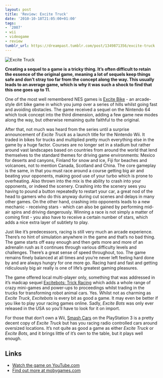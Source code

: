 ```yaml
---
layout: post
title: 'Review: Excite Truck'
date: '2010-10-18T21:05:00+01:00'
tags:
- '2007'
- wii
- videogame
- review
tumblr_url: https://dreampast.tumblr.com/post/1349871356/excite-truck
---
```

![Excite Truck](https://64.media.tumblr.com/tumblr_lahvrnsZK41qbfpni.jpg)

**Creating a sequel to a game is a tricky thing. It’s often difficult to retain the essence of the original game, meaning a lot of sequels keep things safe and don’t stray too far from the concept along the way. This usually leads to an average game, which is why it was such a shock to find that this one goes up to 11.**

One of the most well remembered NES games is [Excite Bike](http://www.mobygames.com/game/excite-bike) - an arcade-style dirt bike game in which you jump over a series of hills whilst going fast and avoiding obstacles. The game received a sequel on the Nintendo 64 which took concept into the third dimension, adding a few game new modes along the way, but otherwise remaining quite faithful to the original.

After that, not much was heard from the series until a surprise announcement of _Excite Truck_ as a launch title for the Nintendo Wii. It traded in bikes for trucks and multiplied pretty much everything else in the game by a huge factor. Courses are no longer set in a stadium but rather around vast landscapes based on countries from around the world that lend themselves to the standard themes for driving game environments: Mexico for deserts and canyons, Finland for snow and ice, Fiji for beaches and volcanoes, not to mention Canada, Scotland and China. The core gameplay is the same, in that you must race around a course getting big air and beating your opponents, making good use of your turbo which is prone to overheating. Also thrown into the mix is the ability to crash into your opponents, or indeed the scenery. Crashing into the scenery sees you having to pound a button repeatedly to restart your car, a great nod of the head to gamers who do this anyway during cut scenes and delays in many other games. On the other hand, crashing into opponents leads to a new mechanic - receiving stars - which can also be gained by performing mid-air spins and driving dangerously. Winning a race is not simply a matter of coming first - you also have to receive a certain number of stars, which adds a nice extra layer of subtlety to play.

Just like it’s predecessors, racing is still very much an arcade experience. There’s no hint of simulation anywhere in the game and that’s no bad thing. The game starts off easy enough and then gets more and more of an adrenalin rush as it continues through various difficulty levels and challenges. There’s a great sense of speed throughout, too. The game remains finely balanced at all times and you’re never left feeling hard done by and are always hungry for one more go. Racing hard and fast and getting ridiculously big air really is one of life’s greatest gaming pleasures.

The game offered local multi-player only, something that was addressed in it’s madcap sequel [Excitebots: Trick Racing](http://www.mobygames.com/game/excite-bots) which adds a whole range of crazy mini-games and power-ups to proceedings whilst trading in the trucks for transforming robot animal cars. Yes. Whilst not as charming as _Excite Truck_, _Excitebots_ is every bit as good a game. It may even be better if you like to play your racing games online. Sadly, _Excite Bots_ was only ever released in the USA so you’ll have to look for it on import.

For those that don’t own a Wii, [Smash Cars](http://www.mobygames.com/game/smash-cars) on the PlayStation 3 is a pretty decent copy of _Excite Truck_ but has you racing radio controlled cars around oversized locations. It’s not quite as good a game as either _Excite Truck_ or _Excite Bots_, and it brings little of it’s own to the table, but it plays well enough.

## Links

- [Watch the game on YouTube.com](http://www.youtube.com/watch?v=cxN0vshSuoY)
- [Find out more at mobygames.com](http://www.mobygames.com/game/excite-truck)